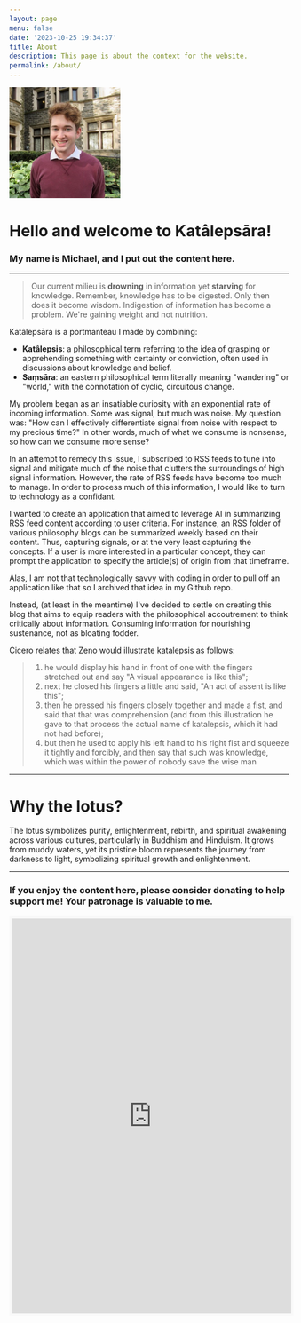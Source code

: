 ```yaml
---
layout: page
menu: false
date: '2023-10-25 19:34:37'
title: About
description: This page is about the context for the website.
permalink: /about/
---
```


<img class="img-rounded" src="/assets/img/uploads/profile.png" alt="Michael McCoy" width="200">

# Hello and welcome to Katâlepsāra!
### My name is Michael, and I put out the content here.

---

> Our current milieu is **drowning** in information yet **starving** for knowledge. Remember, knowledge has to be digested. Only then does it become wisdom. Indigestion of information has become a problem. We're gaining weight and not nutrition.

Katâlepsāra is a portmanteau I made by combining:
- **Katâlepsis**: a philosophical term referring to the idea of grasping or apprehending something with certainty or conviction, often used in discussions about knowledge and belief.
- **Saṃsāra**: an eastern philosophical term literally meaning "wandering" or "world," with the connotation of cyclic, circuitous change.

My problem began as an insatiable curiosity with an exponential rate of incoming information. Some was signal, but much was noise. My question was: "How can I effectively differentiate signal from noise with respect to my precious time?" In other words, much of what we consume is nonsense, so how can we consume more sense?

In an attempt to remedy this issue, I subscribed to RSS feeds to tune into signal and mitigate much of the noise that clutters the surroundings of high signal information. However, the rate of RSS feeds have become too much to manage. In order to process much of this information, I would like to turn to technology as a confidant.

I wanted to create an application that aimed to leverage AI in summarizing RSS feed content according to user criteria. For instance, an RSS folder of various philosophy blogs can be summarized weekly based on their content. Thus, capturing signals, or at the very least capturing the concepts. If a user is more interested in a particular concept, they can prompt the application to specify the article(s) of origin from that timeframe.

Alas, I am not that technologically savvy with coding in order to pull off an application like that so I archived that idea in my Github repo.

Instead, (at least in the meantime) I've decided to settle on creating this blog that aims to equip readers with the philosophical accoutrement to think critically about information. Consuming information for nourishing sustenance, not as bloating fodder. 

Cicero relates that Zeno would illustrate katalepsis as follows:

> 1. he would display his hand in front of one with the fingers stretched out and say "A visual appearance is like this";
> 2. next he closed his fingers a little and said, "An act of assent is like this";
> 3. then he pressed his fingers closely together and made a fist, and said that that was comprehension (and from this illustration he gave to that process the actual name of katalepsis, which it had not had before);
> 4. but then he used to apply his left hand to his right fist and squeeze it tightly and forcibly, and then say that such was knowledge, which was within the power of nobody save the wise man

---
# Why the lotus?

The lotus symbolizes purity, enlightenment, rebirth, and spiritual awakening across various cultures, particularly in Buddhism and Hinduism. It grows from muddy waters, yet its pristine bloom represents the journey from darkness to light, symbolizing spiritual growth and enlightenment.

---

### If you enjoy the content here, please consider donating to help support me! Your patronage is valuable to me.

<iframe id='kofiframe' src='https://ko-fi.com/katalepsara/?hidefeed=true&widget=true&embed=true&preview=true' style='border:none;width:100%;padding:4px;background:#f9f9f9;' height='712' title='katalepsara'></iframe>
